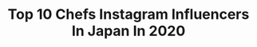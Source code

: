 ---
title: Top 10 Chefs Instagram Influencers In Japan In 2020
description: >-
  Find top chefs Instagram influencers in Japan in 2020. Most popular hashtags: #japan #tokyo #sushi.
platform: Instagram
hits: 39
text_top: Discover the best Instagram accounts on inBeat.
text_bottom: Our search engine aggregates 39 Instagram influencers like this in Japan for you to pitch.
profiles:
  - username: "feodor_kiselev"
    fullname: >-
      Feodor Kiselev
    bio: >-
      💬 dm for collab 🐾 tiktok: feodor.kiselev 🌑 live in Japan 🇯🇵 🌑 gender: male 🌑 japanese chef 🍣 🌑 cat lover 🐈 🌑 #goth & #anime =🖤 писька еда и котики
    location: "Japan"
    followers: 29549
    engagement: 1868
    commentsToLikes: 0.055719
    id: ck5zkqc7sjyov0i149ve6ew4c
    verified: false
    hashtags: "#gothaesthetic, #aesthetic, #nugoth, #gothgoth"
  - username: "freedom_travellikekaren"
    fullname: >-
      Karen🛄✈️🌎Travel + Lifestyle
    bio: >-
      ғᴏʀᴇᴠᴇʀ ʜᴜɴɢʀʏ👣ᴀᴄʜᴇ ғᴏʀ ᴅɪsᴛᴀɴᴛ ᴘʟᴀᴄᴇs ✧ 𝗠𝗼𝘁𝗶𝘃𝗮𝘁𝗶𝗼𝗻𝗮𝗹 ✧ 𝗕𝗲 𝗚𝗼𝗼𝗱 ✧ 𝗗𝗼 𝗚𝗼𝗼𝗱 💍 @chef__explorer 🇦🇺🇲🇾 #LDR 📍MY #✈ 📬𝑤𝑜𝑟𝑘 ❥ 𝑘𝑎𝑟𝑒𝑛𝑚𝑖𝑠𝑐ℎ𝑎@𝑔𝑚𝑎𝑖𝑙.𝑐𝑜𝑚
    location: "Japan"
    followers: 16911
    engagement: 645
    commentsToLikes: 0.120557
    id: ck0vwrqdtv9wg0i19p9s4396i
    verified: false
    hashtags: "#karenxwa, #explorepage, #shetravels, #outdooradventures"
  - username: "barbilackingtons"
    fullname: >-
      Barbara Lackington
    bio: >-
      * EliteModelsChile * barbi99lackington@gmail.com * Finalista MasterChef 4ta temporada * Influencer & Chef
    location: "Japan"
    followers: 66819
    engagement: 376
    commentsToLikes: 0.032018
    id: ck5zmpmq9mztv0i14o4mnsfue
    verified: true
    hashtags: "#fyp, #monday, #loveuguys, #loveyourself"
  - username: "hiro.sato.sushi"
    fullname: >-
      Hiroyuki Sato
    bio: >-
      Hakkoku Chef sushihakkoku@gmail.com
    location: "Japan"
    followers: 21121
    engagement: 437
    commentsToLikes: 0.009499
    id: ck5ciu6z3tdo50i11tbbxw0nw
    verified: false
    hashtags: "#oad, #michelin, #gault, #hakkoku"
  - username: "thomasfrebel"
    fullname: >-
      Thomas Frebel
    bio: >-
      Co-Founder & Head Chef @inuajp climber of walls
    location: "Japan"
    followers: 44764
    engagement: 399
    commentsToLikes: 0.020606
    id: ck0u6rtvv2rjm0i19315a51kt
    verified: false
    hashtags: "#inua, #inuajp, #inuajapan, #amustlisten"
  - username: "chefhasankarabazar"
    fullname: >-
      Hasan Karabazar
    bio: >-
      Sushi chef for 20 years Japanese | Chinese | Thai Executive chef of @kaensushi
    location: "Japan"
    followers: 35012
    engagement: 219
    commentsToLikes: 0.050283
    id: ck15td8sshj8d0i193z4zjx2l
    verified: false
    hashtags: "#istanbul, #thebest, #kaensushi, #sushitime"
  - username: "kellymisawa"
    fullname: >-
      Kelly Misawa | Wellness
    bio: >-
      🇯🇵 x 🇧🇷 ✧ Healthy Recipe Developer 📝 ✧Raw Food & Raw Dessert Chef / Raw Chocolatier👩🏻‍🍳🌱 ✧ 2019•2020 Ambassador @sanai_resort 👙 楽天ルーム⤵️
    location: "Japan"
    followers: 64066
    engagement: 265
    commentsToLikes: 0.035191
    id: ck55n669b5kgr0i112ceoz4ln
    verified: false
    hashtags: "#upf50, #tokyo2020, #kellymisawa, #stayhealthy"
  - username: "zakirs_sushi"
    fullname: >-
      Zakir Yusifov
    bio: >-
      Sous Chefs Yuka Kaiten Sushi Bar Baku Japanese Kitchen 🎌 Sushi is not just FOOD.It is an ART ! 🌊❤️
    location: "Japan"
    followers: 30775
    engagement: 425
    commentsToLikes: 0.010423
    id: ck13c1bvty4zz0i19jo4biyis
    verified: false
    hashtags: ""
  - username: "rikayukimasa"
    fullname: >-
      Rika Yukimasa 行正り香
    bio: >-
      英語音読学習アプリ→カラオケEnglish 料理番組→Dining with the Chef 料理本、English Cookbook→amazon USリブアイ＆お花通販↓
    location: "Japan"
    followers: 27575
    engagement: 294
    commentsToLikes: 0.014464
    id: ckapcnrjt4hnp0i78ci1jpdsm
    verified: false
    hashtags: "#teriyaki, #fooddays, #americanmeat, #karaoke"
  - username: "takeshishibata"
    fullname: >-
      🇯🇵Takeshi SHIBATA🇯🇵
    bio: >-
      Owner chef at Chez SHIBATA.Stores more than10in Japan🇯🇵otherSHG🇨🇳BKK🇹🇭⚔SAMURAI Pâtissier Cémoi chocolate Ambassador🇫🇷シェ・シバタ柴田武 国内外10店舗展開中 侍パティシエ
    location: "Japan"
    followers: 11548
    engagement: 415
    commentsToLikes: 0.012940
    id: ck6uf2zicukkh0j71f44gsdxd
    verified: false
    hashtags: "#pastry, #patissier, #chezshibata, #chefshibata"
---